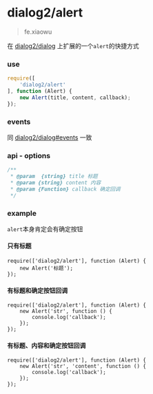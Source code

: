# dialog2/alert

> fe.xiaowu

在 [dialog2/dialog](src/dialog2/dialog.md) 上扩展的一个`alert`的快捷方式

### use

```js
require([
    'dialog2/alert'
], function (Alert) {
    new Alert(title, content, callback);
});
```

### events

同 [dialog2/dialog#events](src/dialog2/dialog.md#events) 一致

### api - options

```js
/**
 * @param  {string} title 标题
 * @param {string} content 内容
 * @param {Function} callback 确定回调
 */
```

### example

`alert`本身肯定会有确定按钮

#### 只有标题

```runjs
require(['dialog2/alert'], function (Alert) {
    new Alert('标题');
});
```

#### 有标题和确定按钮回调

```runjs
require(['dialog2/alert'], function (Alert) {
    new Alert('str', function () {
        console.log('callback');
    });
});
```

#### 有标题、内容和确定按钮回调

```runjs
require(['dialog2/alert'], function (Alert) {
    new Alert('str', 'content', function () {
        console.log('callback');
    });
});
```